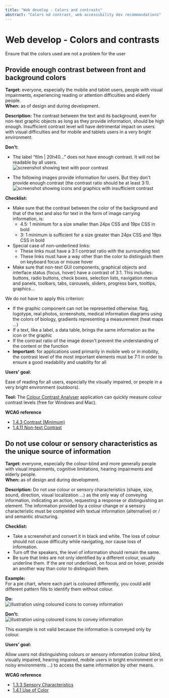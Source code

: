 ```yaml
---
title: "Web develop - Colors and contrasts"
abstract: "Colors nd contrast, web accessibility dev recommandations"
---
```


# Web develop - Colors and contrasts

<p class="lead">Ensure that the colors used are not a problem for the user</p>




## Provide enough contrast between front and background colors

**Target:** everyone, especially the mobile and tablet users, people with visual impairments, experiencing reading or attention difficulties and elderly people.   
**When:** as of design and during development.

**Description:** 
The contrast between the text and its background, even for non-text graphic objects as long as they provide information, should be high enough.
Insufficient contrast level will have detrimental impact on users with visual difficulties and for mobile and tablets users in a very bright environment.

**Don’t:** 
- The label “film | 20h40…” does not have enough contrast. It will not be readable by all users.  
![screenshot showing text with poor contrast](../../images/contraste.png)

- The following images provide information for users. But they don't provide enough contrast (the contrast ratio should be at least 3:1).
![screenshot showing icons and graphics with insufficient contrast ](../../images/icones.png)

**Checklist:**
- Make sure that the contrast between the color of the background and that of the text and also for text in the form of image carrying information, is:
   - 4.5: 1 minimum for a size smaller than 24px <abbr>CSS </abbr> and 19px <abbr>CSS </abbr> in bold
   - 3: 1 minimum is sufficient for a size greater than 24px <abbr>CSS </abbr> and 19px <abbr>CSS </abbr> in bold
- Special case of non-underlined links:
   - These links must have a 3:1 contrast ratio with the surrounding text
   - These links must have a way other than the color to distinguish them on keyboard focus or mouse hover 
- Make sure that non-text GUI components, graphical objects and interface status (focus, hover) have a contrast of 3:1. This includes: buttons, radio buttons, check boxes, selection lists, navigation menus and panels, toolbars, tabs, carousels, sliders, progress bars, tooltips, graphics… 

We do not have to apply this criterion:
   - If the graphic component can not be represented otherwise: flag, logotype, real photos, screenshots, medical information diagrams using the colors of biology, gradients representing a measurement (heat maps …)
   - If a text, like a label, a data table, brings the same information as the icon or the graphic
   - If the contrast ratio of the image doesn't prevent the understanding of the content or the function
- **Important:** for applications used primarily in mobile web or in mobility, the contrast level of the most important elements must be 7:1 in order to ensure a good readability and usability for all

**Users’ goal:**

Ease of reading for all users, especially the visually impaired, or people in a very bright environment (outdoors).

**Tool:** 
The [Colour Contrast Analyser](http://www.paciellogroup.com/resources/contrastanalyser/) application can quickly measure colour contrast levels (free for Windows and Mac).  

**<abbr>WCAG</abbr> reference**
- <a href="https://www.w3.org/TR/WCAG22/#contrast-minimum">1.4.3 Contrast (Minimum)</a>
- <a href="https://www.w3.org/TR/WCAG22/#non-text-contrast">1.4.11 Non-text Contrast</a>




## Do not use colour or sensory characteristics as the unique source of information

**Target:** everyone, especially the colour-blind and more generally people with visual impairments, cognitive limitations, hearing impairments and elderly people.  
**When:** as of design and during development.

**Description:** 
Do not use colour or sensory characteristics (shape, size, sound, direction, visual localization …) as the only way of conveying information, indicating an action, requesting a response or distinguishing an element. The information provided by a colour change or a sensory characteristic must be completed with textual information (alternative) or / and semantic structuring.

**Checklist:**
- Take a screenshot and convert it in black and white. The loss of colour should not cause difficulty while navigating, nor cause loss of information.
- Turn off the speakers, the level of information should remain the same.
- Be sure that links are not only identified by a different colour, usually underline them. If the are not underlined, on focus and on hover, provide an another way than color to distinguish them.

**Example:**  
For a pie chart, where each part is coloured differently, you could add different pattern fills to identify them without colour.
 
**Do:**  
![illustration using coloured icons to convey information](../../images/couleur-ok.png)

**Don’t:**  
![illustration using coloured icons to convey information](../../images/couleur-ko.png)  

This example is not valid because the information is conveyed only by colour.


**Users’ goal:**

Allow users not distinguishing colours or sensory information (colour blind, visually impaired, hearing impaired, mobile users in bright environment or in noisy environments …) to access the same information by other means.

**<abbr>WCAG</abbr> reference**
- <a href="https://www.w3.org/TR/WCAG22/#sensory-characteristics">1.3.3 Sensory Characteristics</a>
- <a href="https://www.w3.org/TR/WCAG22/#use-of-color">1.4.1 Use of Color</a>
